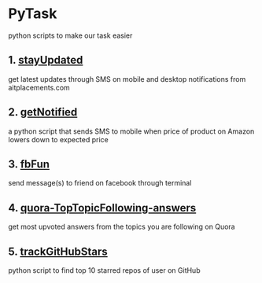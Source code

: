 # PyTask
python scripts to make our task easier

## 1. [stayUpdated](https://github.com/msdeep14/stayUpdated)
 
get latest updates through SMS on mobile and desktop notifications from aitplacements.com

## 2. [getNotified](https://github.com/msdeep14/getNotified)

a python script that sends SMS to mobile when price of product on Amazon lowers down to expected price

## 3. [fbFun](https://github.com/msdeep14/fbFun)

send message(s) to friend on facebook through terminal

## 4. [quora-TopTopicFollowing-answers](https://github.com/msdeep14/quora-TopTopicFollowing-answers)

get most upvoted answers from the topics you are following on Quora

## 5. [trackGitHubStars](https://github.com/msdeep14/trackGitHubStars)

python script to find top 10 starred repos of user on GitHub

